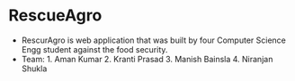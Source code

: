 # RescueAgro

- RescurAgro is web application that was built by four Computer Science Engg student against the food security.
- Team: 1. Aman Kumar
        2. Kranti Prasad
        3. Manish Bainsla
        4. Niranjan Shukla
